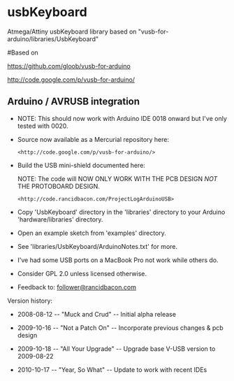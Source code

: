 # usbKeyboard
Atmega/Attiny usbKeyboard library based on "vusb-for-arduino/libraries/UsbKeyboard"

#Based on

https://github.com/gloob/vusb-for-arduino

http://code.google.com/p/vusb-for-arduino/


Arduino / AVRUSB integration
----------------------------

* NOTE: This should now work with Arduino IDE 0018 onward but I've only
        tested with 0020.

* Source now available as a Mercurial repository here:

      <http://code.google.com/p/vusb-for-arduino/>

* Build the USB mini-shield documented here: 

  NOTE: The code will NOW ONLY WORK WITH THE PCB DESIGN
        *NOT* THE PROTOBOARD DESIGN.

      <http://code.rancidbacon.com/ProjectLogArduinoUSB>

* Copy 'UsbKeyboard' directory in the 'libraries' directory to your
  Arduino 'hardware/libraries' directory.

* Open an example sketch from 'examples' directory.

* See 'libraries/UsbKeyboard/ArduinoNotes.txt' for more.

* I've had some USB ports on a MacBook Pro not work while others do.

* Consider GPL 2.0 unless licensed otherwise.

* Feedback to: follower@rancidbacon.com


Version history:

* 2008-08-12 -- "Muck and Crud" -- Initial alpha release

* 2009-10-16 -- "Not a Patch On" -- Incorporate previous changes & pcb design

* 2009-10-18 -- "All Your Upgrade" -- Upgrade base V-USB version to 2009-08-22

* 2010-10-17 -- "Year, So What" -- Update to work with recent IDEs